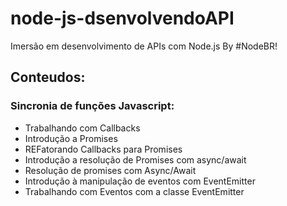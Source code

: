 # node-js-dsenvolvendoAPI
Imersão em desenvolvimento de APIs com Node.js By #NodeBR!

## Conteudos:

### Sincronia de funções Javascript:    
*   Trabalhando com Callbacks
*   Introdução a Promises
*   REFatorando Callbacks para Promises
*   Introdução a resolução de Promises com async/await
*   Resolução de promises com Async/Await
*   Introdução à manipulação de eventos com EventEmitter 
*    Trabalhando com Eventos com a classe EventEmitter
